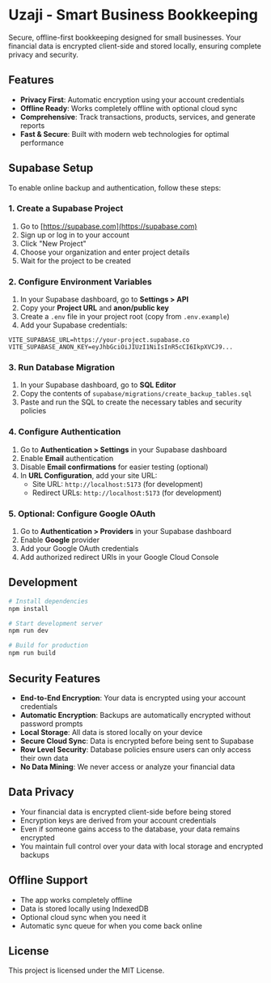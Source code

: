# Uzaji - Smart Business Bookkeeping

Secure, offline-first bookkeeping designed for small businesses. Your financial data is encrypted client-side and stored locally, ensuring complete privacy and security.

## Features

- **Privacy First**: Automatic encryption using your account credentials
- **Offline Ready**: Works completely offline with optional cloud sync
- **Comprehensive**: Track transactions, products, services, and generate reports
- **Fast & Secure**: Built with modern web technologies for optimal performance

## Supabase Setup

To enable online backup and authentication, follow these steps:

### 1. Create a Supabase Project

1. Go to [https://supabase.com](https://supabase.com)
2. Sign up or log in to your account
3. Click "New Project"
4. Choose your organization and enter project details
5. Wait for the project to be created

### 2. Configure Environment Variables

1. In your Supabase dashboard, go to **Settings > API**
2. Copy your **Project URL** and **anon/public key**
3. Create a `.env` file in your project root (copy from `.env.example`)
4. Add your Supabase credentials:

```env
VITE_SUPABASE_URL=https://your-project.supabase.co
VITE_SUPABASE_ANON_KEY=eyJhbGciOiJIUzI1NiIsInR5cCI6IkpXVCJ9...
```

### 3. Run Database Migration

1. In your Supabase dashboard, go to **SQL Editor**
2. Copy the contents of `supabase/migrations/create_backup_tables.sql`
3. Paste and run the SQL to create the necessary tables and security policies

### 4. Configure Authentication

1. Go to **Authentication > Settings** in your Supabase dashboard
2. Enable **Email** authentication
3. Disable **Email confirmations** for easier testing (optional)
4. In **URL Configuration**, add your site URL:
   - Site URL: `http://localhost:5173` (for development)
   - Redirect URLs: `http://localhost:5173` (for development)

### 5. Optional: Configure Google OAuth

1. Go to **Authentication > Providers** in your Supabase dashboard
2. Enable **Google** provider
3. Add your Google OAuth credentials
4. Add authorized redirect URIs in your Google Cloud Console

## Development

```bash
# Install dependencies
npm install

# Start development server
npm run dev

# Build for production
npm run build
```

## Security Features

- **End-to-End Encryption**: Your data is encrypted using your account credentials
- **Automatic Encryption**: Backups are automatically encrypted without password prompts
- **Local Storage**: All data is stored locally on your device
- **Secure Cloud Sync**: Data is encrypted before being sent to Supabase
- **Row Level Security**: Database policies ensure users can only access their own data
- **No Data Mining**: We never access or analyze your financial data

## Data Privacy

- Your financial data is encrypted client-side before being stored
- Encryption keys are derived from your account credentials
- Even if someone gains access to the database, your data remains encrypted
- You maintain full control over your data with local storage and encrypted backups

## Offline Support

- The app works completely offline
- Data is stored locally using IndexedDB
- Optional cloud sync when you need it
- Automatic sync queue for when you come back online

## License

This project is licensed under the MIT License.